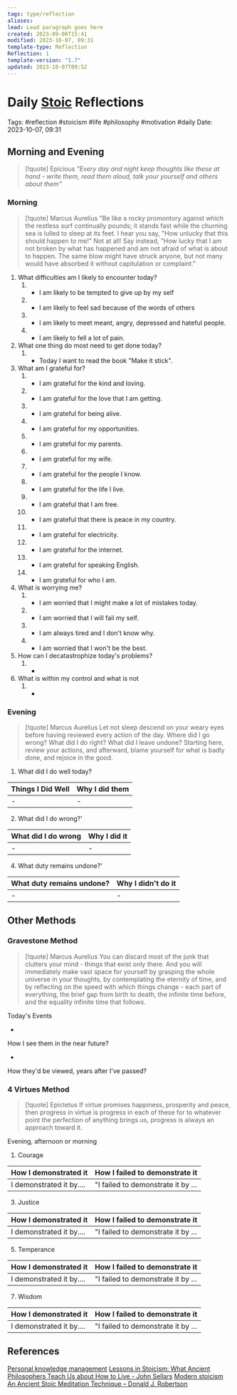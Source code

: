 ```yaml
---
tags: type/reflection
aliases: 
lead: Lead paragraph goes here
created: 2023-09-06T15:41
modified: 2023-10-07, 09:31
template-type: Reflection
Reflection: 1
template-version: "1.7"
updated: 2023-10-07T09:52
---
```



# Daily [Stoic](../SLIP-BOX/Stoicism.md) Reflections

Tags:  #reflection #stoicism #life #philosophy #motivation #daily 
Date: 2023-10-07, 09:31

## Morning and Evening

> [!quote] Epicious 
> _"Every day and night keep thoughts like these at hand - write them, read them aloud, talk your yourself and others about them"_

### Morning

> [!quote] Marcus Aurelius
> "Be like a rocky promontory against which the restless surf continually pounds; it stands fast while the churning sea is lulled to sleep at its feet. I hear you say, "How unlucky that this should happen to me!" Not at all! Say instead, "How lucky that I am not broken by what has happened and am not afraid of what is about to happen. The same blow might have struck anyone, but not many would have absorbed it without capitulation or complaint."

1. What difficulties am I likely to encounter today?
	1. - I am likely to be tempted to give up by my self
	2. - I am likely to feel sad because of the words of others 
	3. - I am likely to meet meant, angry, depressed and hateful people. 
	4. - I am likely to fell a lot of pain.
2. What one thing do most need to get done today?
	1. - Today I want to read the book "Make it stick".
3. What am I grateful for?
	1. - I am grateful for the kind and loving.
	2. - I am grateful for the love that I am getting. 
	3. - I am grateful for being alive.
	4. - I am grateful for my opportunities. 
	5. - I am grateful for my parents.
	6. - I am grateful for my wife.
	7. - I am grateful for the people I know.
	8. - I am grateful for the life I live.
	9. - I am grateful that I am free.
	10. - I am grateful that there is peace in my country.
	11. - I am grateful for electricity.
	12. - I am grateful for the internet.
	13. - I am grateful for speaking English. 
	14. - I am grateful for who I am.
4. What is worrying me?
	1. - I am worried that I might make a lot of mistakes today.
	2. - I am worried that I will fail my self. 
	3. - I am always tired and I don't know why.
	4. - I am worried that I won't be the best.
5. How can I decatastrophize today's problems?
	1. -
6. What is within my control and what is not
	1. -

### Evening

> [!quote] Marcus Aurelius
> Let not sleep descend on your weary eyes before having reviewed every action of the day. Where did I go wrong? What did I do right? What did I leave undone? Starting here, review your actions, and afterward, blame yourself for what is badly done, and rejoice in the good.

1. What did I do well today?

| Things I Did Well | Why I did them |
| ------------------- | ---------------- |
| -                 | -              |

2. What did I do wrong?' 

| What did I do wrong | Why I did it |
| ------------------- | ---------------- |
| -                 | -              |

4. What duty remains undone?'

| What duty remains undone? | Why I didn't do it |
| ------------------- | ---------------- |
| -                 | -              |

## Other Methods

### Gravestone Method

> [!quote] Marcus Aurelius
> You can discard most of the junk that clutters your mind - things that exist only there. And you will immediately make vast space for yourself by grasping the whole universe in your thoughts, by contemplating the eternity of time, and by reflecting on the speed with which things change - each part of everything, the brief gap from birth to death, the infinite time before, and the equality infinite time that follows. 

Today's Events 

-

How I see them in the near future? 

-

How they'd be viewed, years after I've passed?

### 4 Virtues Method

> [!quote] Epictetus 
> If virtue promises happiness, prosperity and peace, then progress in virtue is progress in each of these for to whatever point the perfection of anything brings us, progress is always an approach toward it.

Evening, afternoon or morning

1. Courage 

| How I demonstrated it  | How I failed to demonstrate it |
| ------------------- | ---------------- |
| I demonstrated it by....                 | "I failed to demonstrate it by ...              |

3. Justice

| How I demonstrated it  | How I failed to demonstrate it |
| ------------------- | ---------------- |
| I demonstrated it by....                 | "I failed to demonstrate it by ...             

5. Temperance

| How I demonstrated it  | How I failed to demonstrate it |
| ------------------- | ---------------- |
| I demonstrated it by....                 | "I failed to demonstrate it by ...             

7. Wisdom

| How I demonstrated it  | How I failed to demonstrate it |
| ------------------- | ---------------- |
| I demonstrated it by....                 | "I failed to demonstrate it by ...             

## References

[Personal knowledge management](Personal%20knowledge%20management.md)
[Lessons in Stoicism: What Ancient Philosophers Teach Us about How to Live - John Sellars](https://books.google.cz/books/about/Lessons_in_Stoicism.html?id=ky84zQEACAAJ&redir_esc=y)
[Modern stoicism](https://modernstoicism.com/)
[An Ancient Stoic Meditation Technique – Donald J. Robertson](https://donaldrobertson.name/2017/03/22/an-ancient-stoic-meditation-technique/)


